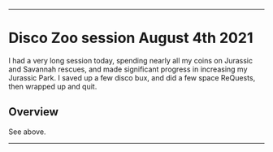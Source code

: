 
***

# Disco Zoo session August 4th 2021

<!-- I had a very short session today, only doing collection and waking up animals, then quitting. I didn't feel like playing today. !-->

I had a very long session today, spending nearly all my coins on Jurassic and Savannah rescues, and made significant progress in increasing my Jurassic Park. I saved up a few disco bux, and did a few space ReQuests, then wrapped up and quit.

## Overview

See above.

***
